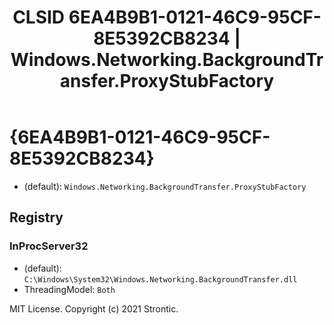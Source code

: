 ﻿---
title: "CLSID 6EA4B9B1-0121-46C9-95CF-8E5392CB8234 | Windows.Networking.BackgroundTransfer.ProxyStubFactory"
excerpt: What is COM-Object CLSID 6EA4B9B1-0121-46C9-95CF-8E5392CB8234?
---

# {6EA4B9B1-0121-46C9-95CF-8E5392CB8234}

* (default): `Windows.Networking.BackgroundTransfer.ProxyStubFactory`

## Registry


### InProcServer32

* (default): `C:\Windows\System32\Windows.Networking.BackgroundTransfer.dll`
* ThreadingModel: `Both`

MIT License. Copyright (c) 2021 Strontic.


